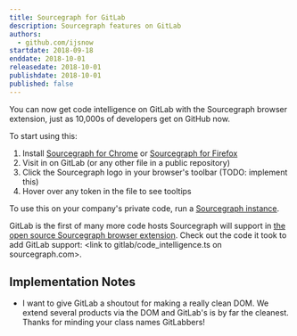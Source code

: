 ```yaml
---
title: Sourcegraph for GitLab
description: Sourcegraph features on GitLab
authors:
  - github.com/ijsnow
startdate: 2018-09-18
enddate: 2018-10-01
releasedate: 2018-10-01
publishdate: 2018-10-01
published: false
---
```


You can now get code intelligence on GitLab with the Sourcegraph browser
extension, just as 10,000s of developers get on GitHub now.

<!-- Gif -->

To start using this:

1. Install [Sourcegraph for Chrome](...) or [Sourcegraph for Firefox](...)
2. Visit <file> in <repo> on GitLab (or any other file in a public repository)
3. Click the Sourcegraph logo in your browser's toolbar (TODO: implement this)
4. Hover over any token in the file to see tooltips

To use this on your company's private code, run a [Sourcegraph instance](...docs).

GitLab is the first of many more code hosts Sourcegraph will support in [the open
source Sourcegraph browser extension](repo). Check out the code it took to add
GitLab support: <link to gitlab/code_intelligence.ts on sourcegraph.com>.

## Implementation Notes

- I want to give GitLab a shoutout for making a really clean DOM. We extend
  several products via the DOM and GitLab's is by far the cleanest. Thanks for
  minding your class names GitLabbers!
